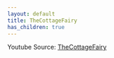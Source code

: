 ```yaml
---
layout: default
title: TheCottageFairy
has_children: true
---
```


Youtube Source: [TheCottageFairy](https://www.youtube.com/@TheCottageFairy/)